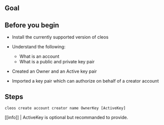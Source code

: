 ## Goal

## Before you begin

* Install the currently supported version of cleos

* Understand the following:
  * What is an account
  * What is a public and private key pair

* Created an Owner and an Active key pair
* Imported a key pair which can authorize on behalf of a creator account

## Steps

```shell
cleos create account creator name OwnerKey [ActiveKey]
```

[[info]]
| ActiveKey is optional but recommanded to provide.
